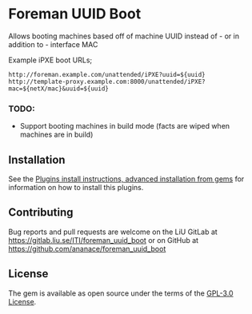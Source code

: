 # Foreman UUID Boot

Allows booting machines based off of machine UUID instead of - or in addition to - interface MAC

Example iPXE boot URLs;

`http://foreman.example.com/unattended/iPXE?uuid=${uuid}`  
`http://template-proxy.example.com:8000/unattended/iPXE?mac=${netX/mac}&uuid=${uuid}`

### TODO:

- Support booting machines in build mode (facts are wiped when machines are in build)

## Installation

See the [Plugins install instructions, advanced installation from gems](https://theforeman.org/plugins/#2.3AdvancedInstallationfromGems) for information on how to install this plugins.

## Contributing

Bug reports and pull requests are welcome on the LiU GitLab at https://gitlab.liu.se/ITI/foreman_uuid_boot or on GitHub at https://github.com/ananace/foreman_uuid_boot

## License

The gem is available as open source under the terms of the [GPL-3.0 License](https://opensource.org/licenses/GPL-3.0).
